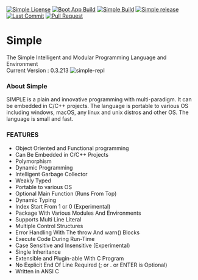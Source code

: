 [![Simple License](https://img.shields.io/github/license/simple-lang/simple.svg)](https://github.com/simple-lang/simple/blob/master/LICENSE)
[![Boot App Build](https://img.shields.io/badge/bootapp--build-passed-brightgreen.svg)](https://github.com/simple-lang/simple/tree/master/bootsrc/) 
[![Simple Build](https://img.shields.io/badge/build-passing-brightgreen.svg)](https://github.com/simple-lang/simple/) 
[![Simple release](https://img.shields.io/github/release/simple-lang/simple/all.svg)](https://github.com/simple-lang/simple/releases/)
[![Last Commit](https://img.shields.io/github/last-commit/simple-lang/simple.svg)](https://github.com/simple-lang/simple/commits/master)
[![Pull Request](https://img.shields.io/github/issues-pr-closed/simple-lang/simple.svg)](https://github.com/simple-lang/simple/commits/master)

# Simple

The Simple Intelligent and Modular Programming Language and Environment</br>
Current Version : 0.3.213
![simple-repl](https://i.imgur.com/qx5bbc3.png)

### About Simple
SIMPLE is a plain and innovative programming with multi-paradigm. It can be embedded in C/C++ projects. The language is portable to various OS including windows, macOS, any linux and unix distros and other OS. The language is small and fast.

### FEATURES
- Object Oriented and Functional programming
- Can Be Embedded in C/C++ Projects
- Polymorphism
- Dynamic Programming
- Intelligent Garbage Collector
- Weakly Typed
- Portable to various OS
- Optional Main Function (Runs From Top)
- Dynamic Typing
- Index Start From 1 or 0 (Experimental)
- Package With Various Modules And Environments
- Supports Multi Line Literal
- Multiple Control Structures
- Error Handling With The throw And warn() Blocks
- Execute Code During Run-Time
- Case Sensitive and Insensitive (Experimental)
- Single Inheritance
- Extensible and Plugin-able With C Program
- No Explicit End Of Line Required (; or . or ENTER is Optional)
- Written in ANSI C


